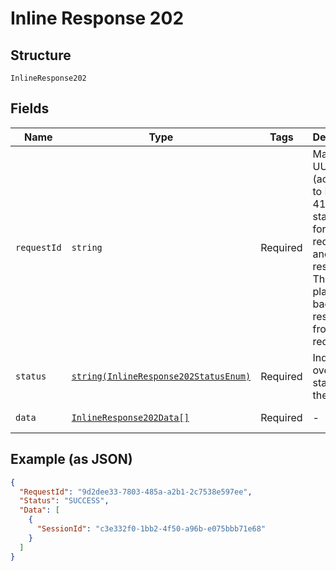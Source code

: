 
# Inline Response 202

## Structure

`InlineResponse202`

## Fields

| Name | Type | Tags | Description | Getter | Setter |
|  --- | --- | --- | --- | --- | --- |
| `requestId` | `string` | Required | Mandatory UUID (according to RFC 4122 standards) for requests and responses. This will be played back in the response from the request. | getRequestId(): string | setRequestId(string requestId): void |
| `status` | [`string(InlineResponse202StatusEnum)`](../../doc/models/inline-response-202-status-enum.md) | Required | Indicates overall status of the request | getStatus(): string | setStatus(string status): void |
| `data` | [`InlineResponse202Data[]`](../../doc/models/inline-response-202-data.md) | Required | - | getData(): array | setData(array data): void |

## Example (as JSON)

```json
{
  "RequestId": "9d2dee33-7803-485a-a2b1-2c7538e597ee",
  "Status": "SUCCESS",
  "Data": [
    {
      "SessionId": "c3e332f0-1bb2-4f50-a96b-e075bbb71e68"
    }
  ]
}
```

